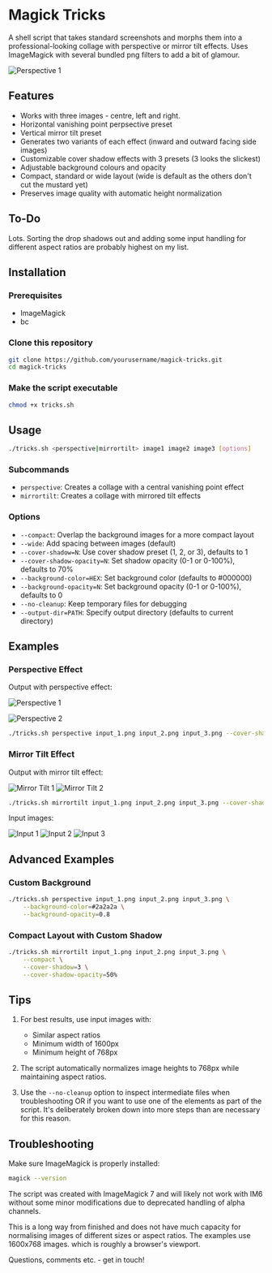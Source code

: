 # Magick Tricks

A shell script that takes standard screenshots and morphs them into a professional-looking collage with perspective or mirror tilt effects. Uses ImageMagick with several bundled png filters to add a bit of glamour.

![Perspective 1](examples/output_perspective_2.png)

## Features

- Works with three images - centre, left and right.
- Horizontal vanishing point perpsective preset
- Vertical mirror tilt preset
- Generates two variants of each effect (inward and outward facing side images)
- Customizable cover shadow effects with 3 presets (3 looks the slickest)
- Adjustable background colours and opacity
- Compact, standard or wide layout (wide is default as the others don't cut the mustard yet)
- Preserves image quality with automatic height normalization

## To-Do

Lots. Sorting the drop shadows out and adding some input handling for different aspect ratios are probably highest on my list.

## Installation

### Prerequisites

- ImageMagick
- bc

### Clone this repository

```bash
git clone https://github.com/yourusername/magick-tricks.git
cd magick-tricks
```

### Make the script executable

   ```bash
   chmod +x tricks.sh
   ```

## Usage

```bash
./tricks.sh <perspective|mirrortilt> image1 image2 image3 [options]
```

### Subcommands

- `perspective`: Creates a collage with a central vanishing point effect
- `mirrortilt`: Creates a collage with mirrored tilt effects

### Options

- `--compact`: Overlap the background images for a more compact layout
- `--wide`: Add spacing between images (default)
- `--cover-shadow=N`: Use cover shadow preset (1, 2, or 3), defaults to 1
- `--cover-shadow-opacity=N`: Set shadow opacity (0-1 or 0-100%), defaults to 70%
- `--background-color=HEX`: Set background color (defaults to #000000)
- `--background-opacity=N`: Set background opacity (0-1 or 0-100%), defaults to 0
- `--no-cleanup`: Keep temporary files for debugging
- `--output-dir=PATH`: Specify output directory (defaults to current directory)

## Examples

### Perspective Effect

Output with perspective effect:

![Perspective 1](examples/perspective_1.png)

![Perspective 2](examples/perspective_2.png)

```bash
./tricks.sh perspective input_1.png input_2.png input_3.png --cover-shadow=1
```

### Mirror Tilt Effect

Output with mirror tilt effect:

![Mirror Tilt 1](examples/mirrortilt_1.png) ![Mirror Tilt 2](examples/mirrortilt_2.png)

```bash
./tricks.sh mirrortilt input_1.png input_2.png input_3.png --cover-shadow=2 --compact
```

Input images:

![Input 1](examples/input_1.png) ![Input 2](examples/input_2.png) ![Input 3](examples/input_3.png)

## Advanced Examples

### Custom Background

```bash
./tricks.sh perspective input_1.png input_2.png input_3.png \
    --background-color=#2a2a2a \
    --background-opacity=0.8
```

### Compact Layout with Custom Shadow

```bash
./tricks.sh mirrortilt input_1.png input_2.png input_3.png \
    --compact \
    --cover-shadow=3 \
    --cover-shadow-opacity=50%
```

## Tips

1. For best results, use input images with:
   - Similar aspect ratios
   - Minimum width of 1600px
   - Minimum height of 768px

2. The script automatically normalizes image heights to 768px while maintaining aspect ratios.

3. Use the `--no-cleanup` option to inspect intermediate files when troubleshooting OR if you want to use one of the elements as part of the script. It's deliberately broken down into more steps than are necessary for this reason.

## Troubleshooting

Make sure ImageMagick is properly installed:

```bash
magick --version
```

The script was created with ImageMagick 7 and will likely not work with IM6 without some minor modifications due to deprecated handling of alpha channels.

This is a long way from finished and does not have much capacity for normalising images of different sizes or aspect ratios. The examples use 1600x768 images. which is roughly a browser's viewport.

Questions, comments etc. - get in touch!
